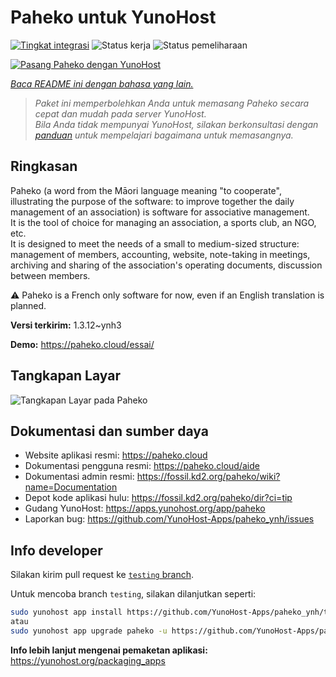 <!--
N.B.: README ini dibuat secara otomatis oleh <https://github.com/YunoHost/apps/tree/master/tools/readme_generator>
Ini TIDAK boleh diedit dengan tangan.
-->

# Paheko untuk YunoHost

[![Tingkat integrasi](https://dash.yunohost.org/integration/paheko.svg)](https://ci-apps.yunohost.org/ci/apps/paheko/) ![Status kerja](https://ci-apps.yunohost.org/ci/badges/paheko.status.svg) ![Status pemeliharaan](https://ci-apps.yunohost.org/ci/badges/paheko.maintain.svg)

[![Pasang Paheko dengan YunoHost](https://install-app.yunohost.org/install-with-yunohost.svg)](https://install-app.yunohost.org/?app=paheko)

*[Baca README ini dengan bahasa yang lain.](./ALL_README.md)*

> *Paket ini memperbolehkan Anda untuk memasang Paheko secara cepat dan mudah pada server YunoHost.*  
> *Bila Anda tidak mempunyai YunoHost, silakan berkonsultasi dengan [panduan](https://yunohost.org/install) untuk mempelajari bagaimana untuk memasangnya.*

## Ringkasan

Paheko (a word from the Māori language meaning "to cooperate", illustrating the purpose of the software: to improve together the daily management of an association) is software for associative management.  
It is the tool of choice for managing an association, a sports club, an NGO, etc.  
It is designed to meet the needs of a small to medium-sized structure: management of members, accounting, website, note-taking in meetings, archiving and sharing of the association's operating documents, discussion between members.

⚠️ Paheko is a French only software for now, even if an English translation is planned.


**Versi terkirim:** 1.3.12~ynh3

**Demo:** <https://paheko.cloud/essai/>

## Tangkapan Layar

![Tangkapan Layar pada Paheko](./doc/screenshots/screenshot.png)

## Dokumentasi dan sumber daya

- Website aplikasi resmi: <https://paheko.cloud>
- Dokumentasi pengguna resmi: <https://paheko.cloud/aide>
- Dokumentasi admin resmi: <https://fossil.kd2.org/paheko/wiki?name=Documentation>
- Depot kode aplikasi hulu: <https://fossil.kd2.org/paheko/dir?ci=tip>
- Gudang YunoHost: <https://apps.yunohost.org/app/paheko>
- Laporkan bug: <https://github.com/YunoHost-Apps/paheko_ynh/issues>

## Info developer

Silakan kirim pull request ke [`testing` branch](https://github.com/YunoHost-Apps/paheko_ynh/tree/testing).

Untuk mencoba branch `testing`, silakan dilanjutkan seperti:

```bash
sudo yunohost app install https://github.com/YunoHost-Apps/paheko_ynh/tree/testing --debug
atau
sudo yunohost app upgrade paheko -u https://github.com/YunoHost-Apps/paheko_ynh/tree/testing --debug
```

**Info lebih lanjut mengenai pemaketan aplikasi:** <https://yunohost.org/packaging_apps>
